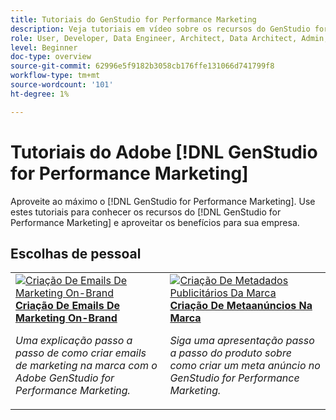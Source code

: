 ```yaml
---
title: Tutoriais do GenStudio for Performance Marketing
description: Veja tutoriais em vídeo sobre os recursos do GenStudio for Performance Marketing. Saiba como criar rapidamente ativos na marca, gerar variações e otimizar experiências.
role: User, Developer, Data Engineer, Architect, Data Architect, Admin, Leader
level: Beginner
doc-type: overview
source-git-commit: 62996e5f9182b3058cb176ffe131066d741799f8
workflow-type: tm+mt
source-wordcount: '101'
ht-degree: 1%

---
```



# Tutoriais do Adobe [!DNL GenStudio for Performance Marketing]


Aproveite ao máximo o [!DNL GenStudio for Performance Marketing]. Use estes tutoriais para conhecer os recursos do [!DNL GenStudio for Performance Marketing] e aproveitar os benefícios para sua empresa.

<!-- 

To get started, 

* See the **"What's New"** section below for the latest updates and features
* **Staff Picks** highlights some of our favorite content 
* Explore the content by topic and subtopic in the **left navigation**
* Use the **search** field at the top of the page if you know what you want to learn

Curated learning experiences by role and skill level are also offered in the courses section. Simply sign-in with your Adobe ID and navigate to **Learn > Recommended courses** in the top navigation.


<div id="recs-overview-body-1"></div>
<div id="recs-overview-body-2"></div>
<div id="recs-overview-body-3"></div>
<div id="recs-overview-body-4"></div>
<div id="recs-overview-body-5"></div>
<div id="recs-overview-body-6"></div>

<div id="staff-picks-section">

-->
## Escolhas de pessoal

<table>
<tr>
  <td>
    <a href="./creating-experiences/creating-on-brand-emails.md">
      <img alt="Criação De Emails De Marketing On-Brand" src="https://video.tv.adobe.com/v/3435056?format=jpeg" />
    </a>
    <div>
      <a href="./creating-experiences/creating-on-brand-emails.md">
    <strong>Criação De Emails De Marketing On-Brand</strong>
    </a>
    </div>
    <p>
    <em>Uma explicação passo a passo de como criar emails de marketing na marca com o Adobe GenStudio for Performance Marketing.</em>
    <p>
  </td>
  <td>
    <a href="./creating-experiences/creating-on-meta-ads.md">
      <img alt="Criação De Metadados Publicitários Da Marca" src="https://video.tv.adobe.com/v/3435057?format=jpeg" />
    </a>
    <div>
      <a href="./creating-experiences/creating-on-meta-ads.mdd">
    <strong>Criação De Metaanúncios Na Marca</strong>
    </a>
    </div>
    <p>
    <em>Siga uma apresentação passo a passo do produto sobre como criar um meta anúncio no GenStudio for Performance Marketing.</em>
    <p>
  </td>
</table>

</div>

<!--   
## Additional resources

[Adobe Analytics documentation](https://experienceleague.adobe.com/docs/analytics.html)

-->